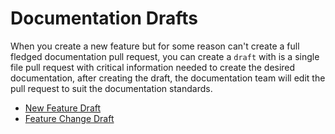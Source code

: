 # Documentation Drafts

When you create a new feature but for some reason can't create a full fledged documentation pull request, you can create a `draft` with is a single file pull request with critical information needed to create the desired documentation, after creating the draft, the documentation team will edit the pull request to suit the documentation standards.

* [New Feature Draft](new-feature-draft.md)
* [Feature Change Draft](feature-change-draft.md)

